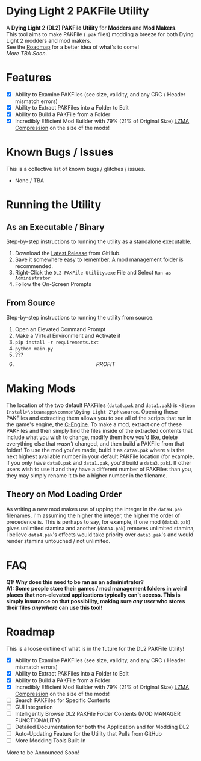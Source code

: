 # Dying Light 2 PAKFile Utility
A **Dying Light 2 (DL2) PAKFile Utility** for **Modders** and **Mod Makers**.<br>
This tool aims to make PAKFile (`.pak` files) modding a breeze for both Dying Light 2 modders and mod makers.<br>
See the [Roadmap](https://github.com/RHQOnline/DL2-PAKFile-Utility#roadmap) for a better idea of what's to come!<br>
_More TBA Soon_.

# Features
- [x] Ability to Examine PAKFiles (see size, validity, and any CRC / Header mismatch errors)
- [x] Ability to Extract PAKFiles into a Folder to Edit
- [x] Ability to Build a PAKFile from a Folder
- [x] Incredibly Efficient Mod Builder with 79% (21% of Original Size) [LZMA Compression](https://en.wikipedia.org/wiki/Lempel%E2%80%93Ziv%E2%80%93Markov_chain_algorithm) on the size of the mods!

# Known Bugs / Issues
This is a collective list of known bugs / glitches / issues.
 * None / TBA

# Running the Utility
## As an Executable / Binary
Step-by-step instructions to running the utility as a standalone executable.
1. Download the [Latest Release](https://github.com/RHQOnline/DL2-PAKFile-Utility/releases/latest) from GitHub.
2. Save it somewhere easy to remember. A mod management folder is recommended.
3. Right-Click the `DL2-PAKFile-Utility.exe` File and Select `Run as Administrator`
4. Follow the On-Screen Prompts
## From Source
Step-by-step instructions to running the utility from source.
1. Open an Elevated Command Prompt
2. Make a Virtual Environment and Activate it
3. `pip install -r requirements.txt`
4. `python main.py`
5. ???
6. $$ PROFIT $$

# Making Mods
The location of the two default PAKFiles (`data0.pak` and `data1.pak`) is `<Steam Install>\steamapps\common\Dying Light 2\ph\source`. Opening these PAKFiles and extracting them allows you to see all of the scripts that run in the game's engine, the [C-Engine](https://en.wikipedia.org/wiki/Dying_Light_2_Stay_Human#Development). To make a mod, extract one of these PAKFiles and then simply find the files inside of the extracted contents that include what you wish to change, modify them how you'd like, delete everything else that *wasn't* changed, and then build a PAKFile from that folder! To use the mod you've made, build it as `dataN.pak` where `N` is the next highest available number in your default PAKFile location (for example, if you only have `data0.pak` and `data1.pak`, you'd build a `data3.pak`). If other users wish to use it and they have a different number of PAKFiles than you, they may simply rename it to be a higher number in the filename.
## Theory on Mod Loading Order
As writing a new mod makes use of upping the integer in the `dataN.pak` filenames, I'm assuming the higher the integer, the higher the order of precedence is. This is perhaps to say, for example, if one mod (`data3.pak`) gives unlimited stamina and another (`data4.pak`) removes unlimited stamina, I believe `data4.pak`'s effects would take priority over `data3.pak`'s and would render stamina untouched / not unlimited.

# FAQ
**Q1: Why does this need to be ran as an administrator?**<br>
**A1: Some people store their games / mod management folders in weird places that non-elevated applications typically can't access. This is simply insurance on that possibility, making sure _any user_ who stores their files _anywhere_ can use this tool!**

# Roadmap
This is a loose outline of what is in the future for the DL2 PAKFile Utility!
- [x] Ability to Examine PAKFiles (see size, validity, and any CRC / Header mismatch errors)
- [x] Ability to Extract PAKFiles into a Folder to Edit
- [x] Ability to Build a PAKFile from a Folder
- [x] Incredibly Efficient Mod Builder with 79% (21% of Original Size) [LZMA Compression](https://en.wikipedia.org/wiki/Lempel%E2%80%93Ziv%E2%80%93Markov_chain_algorithm) on the size of the mods!
- [ ] Search PAKFiles for Specific Contents
- [ ] GUI Integration
- [ ] Intelligently Browse DL2 PAKFile Folder Contents (MOD MANAGER FUNCTIONALITY)
- [ ] Detailed Documentation for both the Application and for Modding DL2
- [ ] Auto-Updating Feature for the Utility that Pulls from GitHub
- [ ] More Modding Tools Built-In

More to be Announced Soon!
